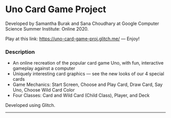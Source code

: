 Uno Card Game Project
=================

Developed by Samantha Burak and Sana Choudhary at Google Computer Science Summer Institute: Online 2020.

Play at this link: https://uno-card-game-proj.glitch.me/ — Enjoy!

### Description

- An online recreation of the popular card game Uno, with fun, interactive gameplay against a computer
- Uniquely interesting card graphics — see the new looks of our 4 special cards
- Game Mechanics: Start Screen, Choose and Play Card, Draw Card, Say Uno, Choose Wild Card Color
- Four Classes: Card and Wild Card (Child Class), Player, and Deck

Developed using Glitch.

-------------------

